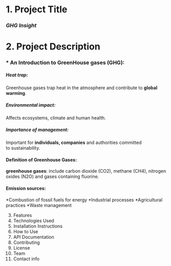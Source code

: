 # 1. Project Title 
### *GHG Insight*   
# 2. Project Description 
### * An Introduction to GreenHouse gases (GHG):
##### *Heat trap*:  
Greenhouse gases trap heat in the atmosphere and contribute to **global warming**.
##### *Environmental impact*: 
Affects ecosystems, climate and human health.
##### *Importance of management*: 
Important for **individuals, companies** and authorities committed to sustainability.
#### Definition of Greenhouse Gases:
**greenhouse gases**: include carbon dioxide (CO2), methane (CH4), nitrogen oxides (N2O) and gases containing fluorine.
#### Emission sources:
*Combustion of fossil fuels for energy
*Industrial processes
*Agricultural practices
*Waste management

3. Features
4. Technologies Used
5. Installation Instructions
6. How to Use
7. API Documentation
8. Contributing
9. License
10. Team
11. Contact info
